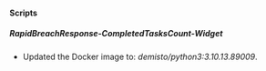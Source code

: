 
#### Scripts

##### RapidBreachResponse-CompletedTasksCount-Widget

- Updated the Docker image to: *demisto/python3:3.10.13.89009*.
